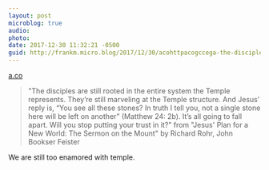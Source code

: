 ```yaml
---
layout: post
microblog: true
audio: 
photo: 
date: 2017-12-30 11:32:21 -0500
guid: http://frankm.micro.blog/2017/12/30/acohttpacogccega-the-disciples.html
---
```

 [a.co](http://a.co/gcCe8GA)

> "The disciples are still rooted in the entire system the Temple represents. They’re still marveling at the Temple structure. And Jesus’ reply is, “You see all these stones? In truth I tell you, not a single stone here will be left on another” (Matthew 24: 2b). It’s all going to fall apart. Will you stop putting your trust in it?" from "Jesus' Plan for a New World: The Sermon on the Mount" by Richard Rohr, John Bookser Feister

We are still too enamored with temple. 
